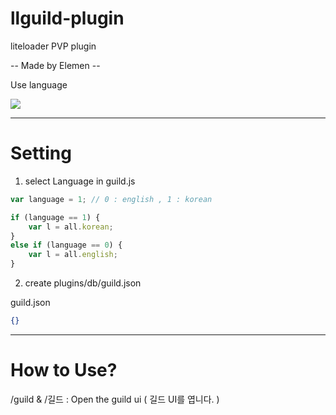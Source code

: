 # llguild-plugin
liteloader PVP plugin

-- Made by Elemen --

Use language 

<img src="https://img.shields.io/badge/Java Script-yellow?style=flat&logo=javascript&logoColor=black"/>

_________________________

# Setting

1. select Language in guild.js

```js
var language = 1; // 0 : english , 1 : korean 

if (language == 1) {
    var l = all.korean;
}
else if (language == 0) {
    var l = all.english;
}
```
2. create plugins/db/guild.json

guild.json

```json
{}
```
_____________________________

# How to Use?

/guild & /길드 : Open the guild ui ( 길드 UI를 엽니다. )



